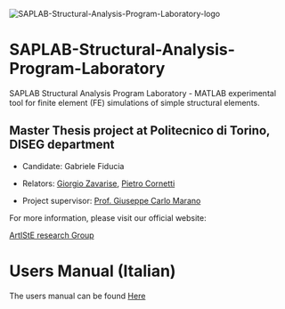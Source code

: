 ![SAPLAB-Structural-Analysis-Program-Laboratory-logo](http://www.civilml.polito.it/wp-content/uploads/2022/12/Saplab.png)

# SAPLAB-Structural-Analysis-Program-Laboratory

SAPLAB Structural Analysis Program Laboratory - MATLAB experimental tool for finite element (FE) simulations of simple structural elements.

## Master Thesis project at Politecnico di Torino, DISEG department

- Candidate: Gabriele Fiducia
- Relators: [Giorgio Zavarise](https://www.diseg.polito.it/personale/scheda/(nominativo)/giorgio.zavarise), [Pietro Cornetti](https://www.diseg.polito.it/personale/scheda/(nominativo)/pietro.cornetti)

- Project supervisor: [Prof. Giuseppe Carlo Marano](https://www.diseg.polito.it/personale/scheda/(nominativo)/giuseppe.marano)


For more information, please visit our official website:

[ArtIStE research Group](http://www.civilml.polito.it/2022/softwares/saplab-structural-analysis-program-laboratory/?preview_id=656&preview_nonce=697eaedc8b&preview=true&_thumbnail_id=664)



# Users Manual (Italian)

The users manual can be found [Here](http://www.civilml.polito.it/wp-content/uploads/2022/12/MANUALE_USO.pdf)



